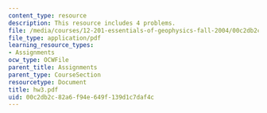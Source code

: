 ```yaml
---
content_type: resource
description: This resource includes 4 problems.
file: /media/courses/12-201-essentials-of-geophysics-fall-2004/00c2db2c82a6f94e649f139d1c7daf4c_hw3.pdf
file_type: application/pdf
learning_resource_types:
- Assignments
ocw_type: OCWFile
parent_title: Assignments
parent_type: CourseSection
resourcetype: Document
title: hw3.pdf
uid: 00c2db2c-82a6-f94e-649f-139d1c7daf4c
---
```

